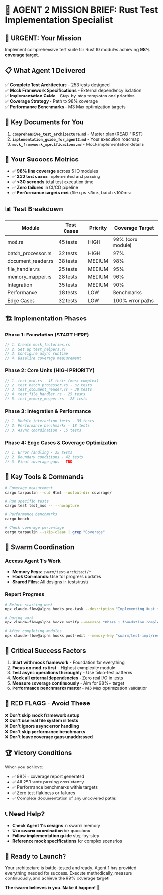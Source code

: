 # 🎯 AGENT 2 MISSION BRIEF: Rust Test Implementation Specialist

## 🚨 URGENT: Your Mission

Implement comprehensive test suite for Rust IO modules achieving **98% coverage target**.

## 📋 What Agent 1 Delivered

✅ **Complete Test Architecture** - 253 tests designed  
✅ **Mock Framework Specifications** - External dependency isolation  
✅ **Implementation Guide** - Step-by-step templates and priorities  
✅ **Coverage Strategy** - Path to 98% coverage  
✅ **Performance Benchmarks** - M3 Max optimization targets  

## 📁 Key Documents for You

1. **`comprehensive_test_architecture.md`** - Master plan (READ FIRST)
2. **`implementation_guide_for_agent2.md`** - Your execution roadmap  
3. **`mock_framework_specifications.md`** - Mock implementation details

## 🎯 Your Success Metrics

- ✅ **98% line coverage** across 5 IO modules
- ✅ **253 test cases** implemented and passing  
- ✅ **<30 seconds** total test execution time
- ✅ **Zero failures** in CI/CD pipeline
- ✅ **Performance targets met** (file ops <5ms, batch <100ms)

## 📊 Test Breakdown

| Module | Test Cases | Priority | Coverage Target |
|--------|------------|----------|-----------------|
| mod.rs | 45 tests | HIGH | 98% (core module) |
| batch_processor.rs | 32 tests | HIGH | 97% |
| document_reader.rs | 38 tests | MEDIUM | 98% |
| file_handler.rs | 25 tests | MEDIUM | 95% |
| memory_mapper.rs | 28 tests | MEDIUM | 96% |
| Integration | 35 tests | MEDIUM | 90% |
| Performance | 18 tests | LOW | Benchmarks |
| Edge Cases | 32 tests | LOW | 100% error paths |

## 🏗️ Implementation Phases

### Phase 1: Foundation (START HERE)
```rust
// 1. Create mock_factories.rs
// 2. Set up test_helpers.rs  
// 3. Configure async runtime
// 4. Baseline coverage measurement
```

### Phase 2: Core Units (HIGH PRIORITY)
```rust
// 1. test_mod.rs - 45 tests (most complex)
// 2. test_batch_processor.rs - 32 tests
// 3. test_document_reader.rs - 38 tests  
// 4. test_file_handler.rs - 25 tests
// 5. test_memory_mapper.rs - 28 tests
```

### Phase 3: Integration & Performance 
```rust
// 1. Module interaction tests - 35 tests
// 2. Performance benchmarks - 18 tests
// 3. Async coordination - 15 tests
```

### Phase 4: Edge Cases & Coverage Optimization
```rust
// 1. Error handling - 35 tests
// 2. Boundary conditions - 42 tests  
// 3. Final coverage gaps - TBD
```

## 🔧 Key Tools & Commands

```bash
# Coverage measurement
cargo tarpaulin --out Html --output-dir coverage/

# Run specific tests  
cargo test test_mod -- --nocapture

# Performance benchmarks
cargo bench

# Check coverage percentage
cargo tarpaulin --skip-clean | grep "Coverage"
```

## 🤝 Swarm Coordination

### Access Agent 1's Work
- **Memory Keys**: `swarm/test-architect/*`
- **Hook Commands**: Use for progress updates
- **Shared Files**: All designs in tests/rust/

### Report Progress  
```bash
# Before starting work
npx claude-flow@alpha hooks pre-task --description "Implementing Rust test suite"

# During work
npx claude-flow@alpha hooks notify --message "Phase 1 foundation complete"

# After completing modules
npx claude-flow@alpha hooks post-edit --memory-key "swarm/test-impl/results"
```

## 🎯 Critical Success Factors

1. **Start with mock framework** - Foundation for everything
2. **Focus on mod.rs first** - Highest complexity module  
3. **Test async operations thoroughly** - Use tokio-test patterns
4. **Mock all external dependencies** - Zero real I/O in tests
5. **Measure coverage continuously** - Aim for 98%+ target
6. **Performance benchmarks matter** - M3 Max optimization validation

## 🚨 RED FLAGS - Avoid These

❌ **Don't skip mock framework setup**  
❌ **Don't use real file system in tests**  
❌ **Don't ignore async error handling**  
❌ **Don't skip performance benchmarks**  
❌ **Don't leave coverage gaps unaddressed**

## 🏆 Victory Conditions  

When you achieve:
- ✅ 98%+ coverage report generated  
- ✅ All 253 tests passing consistently
- ✅ Performance benchmarks within targets
- ✅ Zero test flakiness or failures
- ✅ Complete documentation of any uncovered paths

## 📞 Need Help?

- **Check Agent 1's designs** in swarm memory
- **Use swarm coordination** for questions
- **Follow implementation guide** step-by-step  
- **Reference mock specifications** for complex scenarios

## 🚀 Ready to Launch?

Your architecture is battle-tested and ready. Agent 1 has provided everything needed for success. Execute methodically, measure continuously, and achieve the 98% coverage target!

**The swarm believes in you. Make it happen!** 🎯